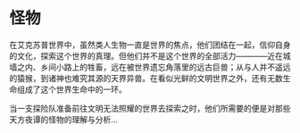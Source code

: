 # 怪物

在艾克苏普世界中，虽然类人生物一直是世界的焦点，他们团结在一起，信仰自身的文化，探索这个世界的真理。但他们并不是这个世界的全部活力————近在城墙之内、乡间小路上的牲畜，远在被世界遗忘角落里的远古巨兽；从与人并不遥远的猿猴，到诸神也难究其源的天界异兽。在看似光鲜的文明世界之外，还有无数生命组成了这个世界生命中的一环。

当一支探险队准备前往文明无法照耀的世界去探索之时，他们所需要的便是对那些天方夜谭的怪物的理解与分析...